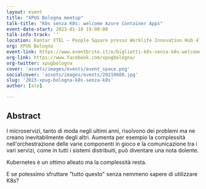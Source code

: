 ```yaml
---
layout: event
title: "XPUG Bologna meetup"
talk-title: "K8s senza K8s: welcome Azure Container Apps"
event-date-start: 2023-01-18 19:00:00
talk-info-track: ''
location: Kantar XTEL – People Square presso Worklife Innovation Hub 47 Via del Lavoro 40033 Casalecchio di Reno
org: XPUG Bologna
event-link: https://www.eventbrite.it/e/biglietti-k8s-senza-k8s-welcome-azure-container-apps-alessandro-melchiori-507377679297
org-link: https://www.facebook.com/xpugbologna/
org-twitter: xpugbologna
cover: 'assets/images/events/event_space.png'
socialcover: 'assets/images/events/20210608.jpg'
slug: '2023-xpug-bologna-k8s-senza-k8s'
author: [ale]

---
```

## Abstract
I microservizi, tanto di moda negli ultimi anni, risolvono dei problemi ma ne creano inevitabilmente degli altri. Aumenta per esempio la complessità nell'orchestrazione delle varie componenti in gioco e la comunicazione tra i vari servizi, come in tutti i sistemi distribuiti, può diventare una nota dolente.

Kubernetes è un ottimo alleato ma la complessità resta.

E se potessimo sfruttare "tutto questo" senza nemmeno sapere di utilizzare K8s?

<!--div class="slide">
<h3>Materiali</h3>
<ul>
    <li><a href="https://www.slideshare.net/melkio/scale-your-aks-cluster-luke" target="_blank">Slide del Talk </a></li>
</ul>
</div-->